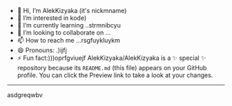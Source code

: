 - 👋 Hi, I’m AlekKizyaka (it's nickmname)
- 👀 I’m interested in kode)
- 🌱 I’m currently learning ..strmnibcyu
- 💞️ I’m looking to collaborate on ...
- 📫 How to reach me ...rsgfuykluykm
- 😄 Pronouns: .)ijfj
- ⚡ Fun fact:)))oprfgviuejf
AlekKizyaka/AlekKizyaka is a ✨ special ✨ repository because its `README.md` (this file) appears on your GitHub profile.
You can click the Preview link to take a look at your changes.
---
asdgreqwbv
